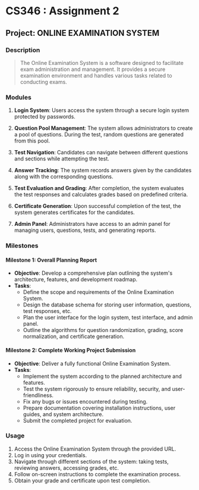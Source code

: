 # CS346 : Assignment 2

## Project: ONLINE EXAMINATION SYSTEM

### Description
> The Online Examination System is a software designed to facilitate exam administration and management. It provides a secure examination environment and handles various tasks related to conducting exams. 

### Modules

1. **Login System**: Users access the system through a secure login system protected by passwords.
  
2. **Question Pool Management**: The system allows administrators to create a pool of questions. During the test, random questions are generated from this pool.

3. **Test Navigation**: Candidates can navigate between different questions and sections while attempting the test.

4. **Answer Tracking**: The system records answers given by the candidates along with the corresponding questions.

5. **Test Evaluation and Grading**: After completion, the system evaluates the test responses and calculates grades based on predefined criteria.

6. **Certificate Generation**: Upon successful completion of the test, the system generates certificates for the candidates.

7. **Admin Panel**: Administrators have access to an admin panel for managing users, questions, tests, and generating reports.

### Milestones

#### Milestone 1: Overall Planning Report
- **Objective**: Develop a comprehensive plan outlining the system's architecture, features, and development roadmap.
- **Tasks**:
  - Define the scope and requirements of the Online Examination System.
  - Design the database schema for storing user information, questions, test responses, etc.
  - Plan the user interface for the login system, test interface, and admin panel.
  - Outline the algorithms for question randomization, grading, score normalization, and certificate generation.
  
#### Milestone 2: Complete Working Project Submission
- **Objective**: Deliver a fully functional Online Examination System.
- **Tasks**:
  - Implement the system according to the planned architecture and features.
  - Test the system rigorously to ensure reliability, security, and user-friendliness.
  - Fix any bugs or issues encountered during testing.
  - Prepare documentation covering installation instructions, user guides, and system architecture.
  - Submit the completed project for evaluation.

### Usage
1. Access the Online Examination System through the provided URL.
2. Log in using your credentials.
3. Navigate through different sections of the system: taking tests, reviewing answers, accessing grades, etc.
4. Follow on-screen instructions to complete the examination process.
5. Obtain your grade and certificate upon test completion.